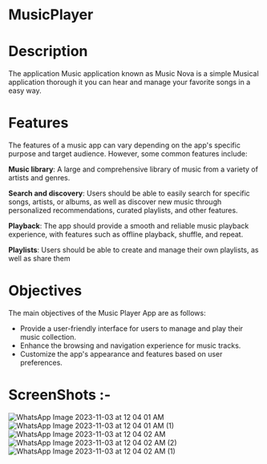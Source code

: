 # MusicPlayer

# Description

The application Music application known as Music Nova is a simple Musical application thorough it you can hear and manage your favorite songs in a easy way.

# Features
The features of a music app can vary depending on the app's specific purpose and target audience. However, some common features include:

**Music library**: A large and comprehensive library of music from a variety of artists and  genres.

**Search and discovery**: Users should be able to easily search for specific songs, artists, or albums, as well as discover new music through personalized recommendations, curated playlists, and other features.

**Playback**: The app should provide a smooth and reliable music playback experience, with features such as offline playback, shuffle, and repeat.

**Playlists**: Users should be able to create and manage their own playlists, as well as share them

# Objectives

The main objectives of the Music Player App are as follows:

- Provide a user-friendly interface for users to manage and play their music collection.
- Enhance the browsing and navigation experience for music tracks.
- Customize the app's appearance and features based on user preferences.

# ScreenShots :-

![WhatsApp Image 2023-11-03 at 12 04 01 AM](https://github.com/jaydipchangani/Music_Nova/assets/98078979/d771274f-ee1e-49b9-bf62-6db08492183f)
![WhatsApp Image 2023-11-03 at 12 04 01 AM (1)](https://github.com/jaydipchangani/Music_Nova/assets/98078979/10c3b097-999f-46ce-b421-5175963d4dab)
![WhatsApp Image 2023-11-03 at 12 04 02 AM](https://github.com/jaydipchangani/Music_Nova/assets/98078979/5e016897-5811-42ef-b897-e8c90fa02016)
![WhatsApp Image 2023-11-03 at 12 04 02 AM (2)](https://github.com/jaydipchangani/Music_Nova/assets/98078979/6a07cce6-6b32-42e6-85cb-343750f08807)
![WhatsApp Image 2023-11-03 at 12 04 02 AM (1)](https://github.com/jaydipchangani/Music_Nova/assets/98078979/def4c4c5-0a71-44d3-9c8d-7ff45614bd76)

